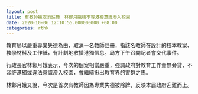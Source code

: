 ```yaml
---
layout: post
title: 有教師被取消註冊　林鄭月娥稱不容港獨意識滲入校園
date: 2020-10-06 12:10:55.000000000 +08:00
categories: rthk
---
```


教育局以嚴重專業失德為由，取消一名教師註冊，指該名教師在設計的校本教案、教學材料及工作紙，有計劃地散播港獨信息。局方下午召開記者會交代事件。

行政長官林鄭月娥表示，今次的個案相當嚴重，強調政府對教育工作責無旁貸，不容許港獨或違法意識滲入校園，會繼續揪出教育界的害群之馬。

林鄭月娥又說，今次是首次有教師因為專業失德被除牌，反映本屆政府迎難而上。
